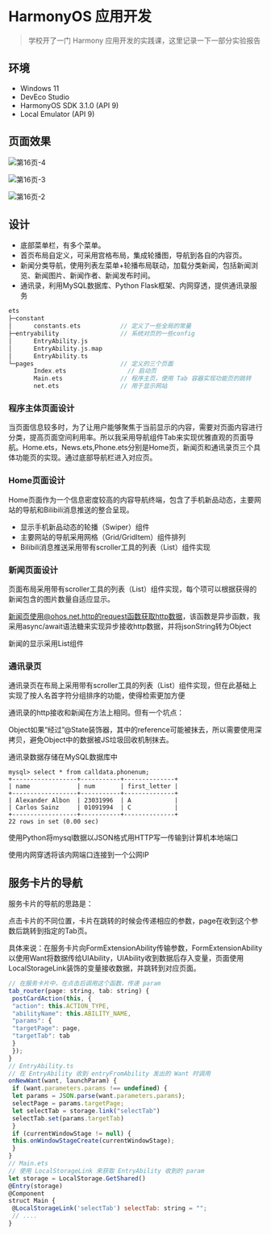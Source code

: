 # HarmonyOS 应用开发

> 学校开了一门 Harmony 应用开发的实践课，这里记录一下一部分实验报告

## 环境
- Windows 11
- DevEco Studio
- HarmonyOS SDK 3.1.0 (API 9)
- Local Emulator (API 9)

## 页面效果
![第16页-4](./assets/第16页-4.PNG)

![第16页-3](./assets/第16页-3.PNG)

![第16页-2](./assets/第16页-2.PNG)

## 设计
- 底部菜单栏，有多个菜单。
- 首页布局自定义，可采用宫格布局，集成轮播图，导航到各自的内容页。
- 新闻分类导航，使用列表左菜单+轮播布局联动，加载分类新闻，包括新闻浏览、新闻图片、新闻作者、新闻发布时间。
- 通讯录，利用MySQL数据库、Python Flask框架、内网穿透，提供通讯录服务

```cpp
ets
├─constant
│      constants.ets           // 定义了一些全局的常量
├─entryability                 // 系统对页的一些config
│      EntryAbility.js
│      EntryAbility.js.map
│      EntryAbility.ts
└─pages                        // 定义的三个页面
       Index.ets	             // 启动页
       Main.ets                // 程序主页，使用 Tab 容器实现功能页的跳转
       net.ets                 // 用于显示网站
```

### 程序主体页面设计

当页面信息较多时，为了让用户能够聚焦于当前显示的内容，需要对页面内容进行分类，提高页面空间利用率。所以我采用导航组件Tab来实现优雅直观的页面导航。Home.ets，News.ets,Phone.ets分别是Home页，新闻页和通讯录页三个具体功能页的实现。通过底部导航栏进入对应页。

### Home页面设计

Home页面作为一个信息密度较高的内容导航终端，包含了手机新品动态，主要网站的导航和Bilibili消息推送的整合呈现。
- 显示手机新品动态的轮播（Swiper）组件
- 主要网站的导航采用网格（Grid/GridItem）组件排列
- Bilibili消息推送采用带有scroller工具的列表（List）组件实现

### 新闻页面设计

页面布局采用带有scroller工具的列表（List）组件实现，每个项可以根据获得的新闻包含的图片数量自适应显示。

新闻页使用@ohos.net.http的request函数获取http数据，该函数是异步函数，我采用async/await语法糖来实现异步接收http数据，并将jsonString转为Object

新闻的显示采用List组件

### 通讯录页

通讯录页在布局上采用带有scroller工具的列表（List）组件实现，但在此基础上实现了按人名首字符分组排序的功能，使得检索更加方便

通讯录的http接收和新闻在方法上相同。但有一个坑点：

Object如果“经过”@State装饰器，其中的reference可能被抹去，所以需要使用深拷贝，避免Object中的数据被JS垃圾回收机制抹去。

通讯录数据存储在MySQL数据库中

```mysql
mysql> select * from calldata.phonenum;
+------------------+-----------+--------------+
| name             | num       | first_letter |
+------------------+-----------+--------------+
| Alexander Albon  | 23031996  | A            |
| Carlos Sainz     | 01091994  | C            |
+------------------+-----------+--------------+
22 rows in set (0.00 sec)
```

使用Python将mysql数据以JSON格式用HTTP写一传输到计算机本地端口

使用内网穿透将该内网端口连接到一个公网IP


## 服务卡片的导航

服务卡片的导航的思路是：

点击卡片的不同位置，卡片在跳转的时候会传递相应的参数，page在收到这个参数后跳转到指定的Tab页。

具体来说：在服务卡片向FormExtensionAbility传输参数，FormExtensionAbility以使用Want将数据传给UIAbility，UIAbility收到数据后存入变量，页面使用LocalStorageLink装饰的变量接收数据，并跳转到对应页面。

```js
// 在服务卡片中，在点击后调用这个函数，传递 param
tab_router(page: string, tab: string) {
 postCardAction(this, {
 "action": this.ACTION_TYPE,
 "abilityName": this.ABILITY_NAME,
 "params": {
 "targetPage": page,
 "targetTab": tab
 }
 });
}
// EntryAbility.ts
// 在 EntryAbility 收到 entryFromAbility 发出的 Want 时调用
onNewWant(want, launchParam) {
 if (want.parameters.params !== undefined) {
 let params = JSON.parse(want.parameters.params);
 selectPage = params.targetPage;
 let selectTab = storage.link("selectTab")
 selectTab.set(params.targetTab)
 }
 if (currentWindowStage != null) {
 this.onWindowStageCreate(currentWindowStage);
 }
}
// Main.ets
// 使用 LocalStorageLink 来获取 EntryAbility 收到的 param
let storage = LocalStorage.GetShared()
@Entry(storage)
@Component
struct Main {
 @LocalStorageLink('selectTab') selectTab: string = "";
 // ....
}
```



